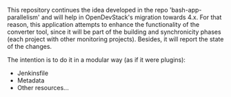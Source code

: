This repository continues the idea developed in the repo 'bash-app-parallelism' and will help in OpenDevStack's migration towards 4.x. For that reason, this application attempts to enhance the functionality of the converter tool, since it will be part of the building and synchronicity phases (each project with other monitoring projects). Besides, it will report the state of the changes.

The intention is to do it in a modular way (as if it were plugins):
- Jenkinsfile
- Metadata
- Other resources...
